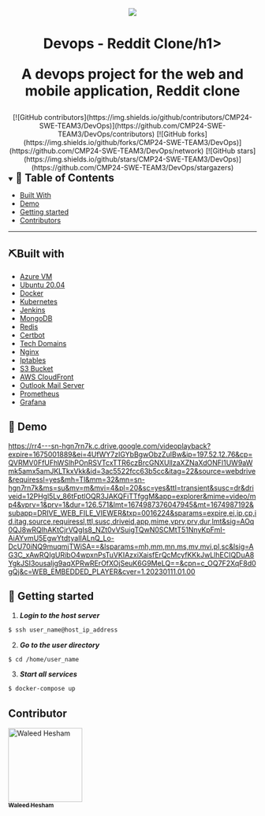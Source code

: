 <div align="center">
<img src="https://www.iiotsbom.com/wp-content/uploads/2022/10/devops-multicolor_logo.png">
</div>

<div align="center">
<h1 align='center'>Devops - Reddit Clone/h1>
<p>A devops project for the web and mobile application, Reddit clone</p>
</div>

<div align="center">
[![GitHub contributors](https://img.shields.io/github/contributors/CMP24-SWE-TEAM3/DevOps)](https://github.com/CMP24-SWE-TEAM3/DevOps/contributors)
[![GitHub forks](https://img.shields.io/github/forks/CMP24-SWE-TEAM3/DevOps)](https://github.com/CMP24-SWE-TEAM3/DevOps/network)
[![GitHub stars](https://img.shields.io/github/stars/CMP24-SWE-TEAM3/DevOps)](https://github.com/CMP24-SWE-TEAM3/DevOps/stargazers)
</div>

<details open="open">
<summary>
<h2 style="display:inline">📝 Table of Contents</h2>
</summary>

- [Built With](#BuiltWith)
- [Demo](#demo)
- [Getting started](#getting-started)
- [Contributors](#contributors)

</details>

---
<h2 href="#BuiltWith">⛏️Built with</h2>

- [Azure VM](https://azure.microsoft.com/en-us/products/virtual-machines/)
- [Ubuntu 20.04](https://releases.ubuntu.com/focal/)
- [Docker](https://www.docker.com/)
- [Kubernetes](https://kubernetes.io/)
- [Jenkins](https://www.jenkins.io/)
- [MongoDB](https://www.mongodb.com/)
- [Redis](https://redis.io/)
- [Certbot](https://certbot.eff.org/)
- [Tech Domains](https://get.tech/)
- [Nginx](https://www.nginx.com/)
- [Iptables](https://linux.die.net/man/8/iptables)
- [S3 Bucket](https://aws.amazon.com/s3/)
- [AWS CloudFront](https://aws.amazon.com/cloudfront/)
- [Outlook Mail Server](https://outlook.live.com/owa/)
- [Prometheus](https://prometheus.io/)
- [Grafana](https://grafana.com/)

## 🎥 Demo

https://rr4---sn-hgn7rn7k.c.drive.google.com/videoplayback?expire=1675001889&ei=4UfWY7zIGYbBgwObzZuIBw&ip=197.52.12.76&cp=QVRMV0FfUFhWSlhPOnRSVTcxTTR6czBrcGNXUllzaXZNaXdONFl1UW9aWmk5amx5amJKLTkxVkk&id=3ac5522fcc63b5cc&itag=22&source=webdrive&requiressl=yes&mh=Tl&mm=32&mn=sn-hgn7rn7k&ms=su&mv=m&mvi=4&pl=20&sc=yes&ttl=transient&susc=dr&driveid=12PHgl5Lv_86tFptlOQR3JAKQFiTTfggM&app=explorer&mime=video/mp4&vprv=1&prv=1&dur=126.571&lmt=1674987376047945&mt=1674987192&subapp=DRIVE_WEB_FILE_VIEWER&txp=0016224&sparams=expire,ei,ip,cp,id,itag,source,requiressl,ttl,susc,driveid,app,mime,vprv,prv,dur,lmt&sig=AOq0QJ8wRQIhAKtCjrVQgIs8_NZt0vVSuigTQwN0SCMtT51NnyKpFmI-AiAYvmU5EgwYtdtyaIIALnQ_Lo-DcU70iNQ9muqmjTWiSA==&lsparams=mh,mm,mn,ms,mv,mvi,pl,sc&lsig=AG3C_xAwRQIgURibO4wpxnPsTuVKIAzxiXaisfErQcMcyfKKkJwLlhECIQDuA8YgkJSI3ousaljg9aqXPRwRErOfXOjSeuK6G9MeLQ==&cpn=c_OQ7F2XqF8d0gQj&c=WEB_EMBEDDED_PLAYER&cver=1.20230111.01.00

## 🏁 Getting started

1. **_Login to the host server_**

```sh
$ ssh user_name@host_ip_address
```

2. **_Go to the user directory_**

```sh
$ cd /home/user_name
```

3. **_Start all services_**

```sh
$ docker-compose up
```

## Contributor
<a href="https://github.com/waleedhesham446" target="_blank">
<img src="https://avatars.githubusercontent.com/u/72695729?v=4" width="150px;" alt="Waleed Hesham"/>
<br/>
<sub><b>Waleed Hesham</b></sub>
</a>
<br/>
